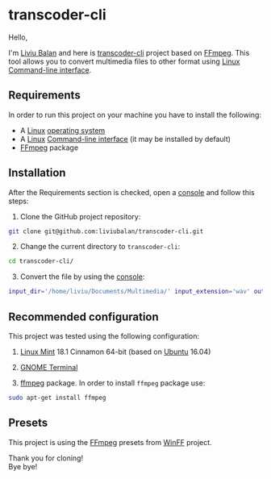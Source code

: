 # transcoder-cli

Hello,

I'm [Liviu Balan](http://www.liviubalan.com/) and here is [transcoder-cli](https://github.com/liviubalan/transcoder-cli)
project based on [FFmpeg](https://en.wikipedia.org/wiki/FFmpeg). This tool allows you to convert multimedia files to
other format using [Linux](https://en.wikipedia.org/wiki/Linux)
[Command-line interface](https://en.wikipedia.org/wiki/Command-line_interface).

## Requirements

In order to run this project on your machine you have to install the following:

* A [Linux](https://en.wikipedia.org/wiki/Linux) [operating system](https://en.wikipedia.org/wiki/Operating_system)
* A [Linux](https://en.wikipedia.org/wiki/Linux)
[Command-line interface](https://en.wikipedia.org/wiki/Command-line_interface) (it may be installed by default)
* [FFmpeg](https://ffmpeg.org/) package

## Installation

After the Requirements section is checked, open a [console](https://en.wikipedia.org/wiki/Command-line_interface) and
follow this steps:

1. Clone the GitHub project repository:

 ```bash
 git clone git@github.com:liviubalan/transcoder-cli.git
 ```

2. Change the current directory to `transcoder-cli`:

 ```bash
 cd transcoder-cli/
 ```

3. Convert the file by using the [console](https://en.wikipedia.org/wiki/Command-line_interface):

 ```bash
 input_dir='/home/liviu/Documents/Multimedia/' input_extension='wav' output_dir='/home/liviu/Documents/Multimedia/convert/' output_extension='mp3' ./audio-transcoder.sh
 ```

## Recommended configuration

This project was tested using the following configuration:

1. [Linux Mint](https://en.wikipedia.org/wiki/Linux_Mint) 18.1 Cinnamon 64-bit (based on
[Ubuntu](https://en.wikipedia.org/wiki/Ubuntu_(operating_system)) 16.04)

2. [GNOME Terminal](https://en.wikipedia.org/wiki/GNOME_Terminal)

3. [ffmpeg](https://packages.ubuntu.com/search?keywords=ffmpeg) package. In order to install `ffmpeg` package use:

 ```bash
 sudo apt-get install ffmpeg
 ```

## Presets

This project is using the [FFmpeg](https://ffmpeg.org/) presets from [WinFF](http://winff.org/) project.

Thank you for cloning!  
Bye bye!
